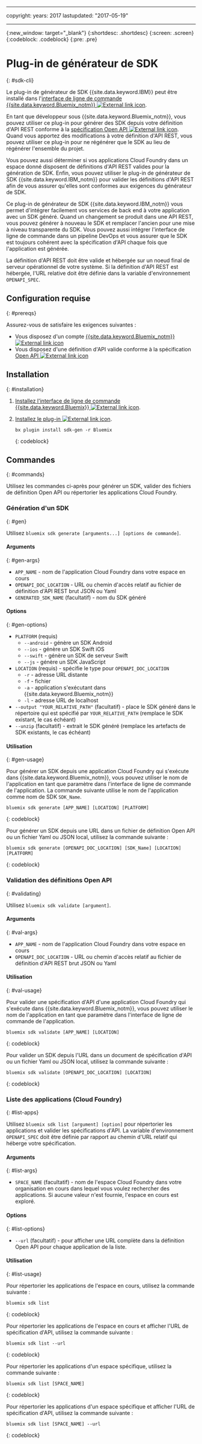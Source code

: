 ﻿---

copyright:
  years: 2017
lastupdated: "2017-05-19"

---
{:new_window: target="_blank"}
{:shortdesc: .shortdesc}
{:screen: .screen}
{:codeblock: .codeblock}
{:pre: .pre}

# Plug-in de générateur de SDK
{: #sdk-cli}

Le plug-in de générateur de SDK {{site.data.keyword.IBM}} peut être installé dans l'[interface de ligne de commande {{site.data.keyword.Bluemix_notm}} ![External link icon](../icons/launch-glyph.svg "External link icon")](/docs/cli/reference/bluemix_cli/index.html).

En tant que développeur sous {{site.data.keyword.Bluemix_notm}}, vous pouvez utiliser ce plug-in pour générer des SDK depuis votre définition d'API REST conforme à la [spécification Open API ![External link icon](../icons/launch-glyph.svg "External link icon")](https://www.openapis.org/). Quand vous apportez des modifications à votre définition d'API REST, vous pouvez utiliser ce plug-in pour ne régénérer que le SDK au lieu de régénérer l'ensemble du projet.

Vous pouvez aussi déterminer si vos applications Cloud Foundry dans un espace donné
disposent
de définitions d'API REST valides pour la génération de SDK. Enfin, vous pouvez
utiliser le plug-in de générateur de SDK {{site.data.keyword.IBM_notm}} pour
valider les définitions d'API REST afin de vous assurer qu'elles sont conformes aux
exigences du générateur de SDK. 

Ce plug-in de générateur de SDK {{site.data.keyword.IBM_notm}}
vous permet d'intégrer facilement vos services de back end à votre application avec un SDK généré. Quand un changement se produit dans une API REST, vous pouvez générer à nouveau le SDK et remplacer l'ancien pour une mise à niveau transparente du SDK. Vous pouvez aussi intégrer l'interface de ligne de commande dans un pipeline DevOps et vous assurer que le SDK est toujours cohérent avec la spécification d'API chaque fois que l'application est générée.

La définition d'API REST doit être valide et hébergée sur un noeud final de serveur opérationnel de votre système. Si la définition d'API REST est hébergée, l'URL relative doit être définie dans la variable d'environnement `OPENAPI_SPEC`.


## Configuration requise
{: #prereqs}

Assurez-vous de satisfaire les exigences suivantes : 

* Vous disposez d'un compte [{{site.data.keyword.Bluemix_notm}} ![External link icon](../icons/launch-glyph.svg "External link icon")](http://bluemix.net)
* Vous disposez d'une définition d'API valide conforme à la spécification [Open API ![External link icon](../icons/launch-glyph.svg "External link icon")](https://www.openapis.org/)


## Installation
{: #installation}

1. [Installez l'interface de ligne de commande {{site.data.keyword.Bluemix}} ![External link icon](../icons/launch-glyph.svg "External link icon")](http://clis.ng.bluemix.net/ui/home.html).

2. [Installez le plug-in ![External link icon](../icons/launch-glyph.svg "External link icon")](/docs/cli/reference/bluemix_cli/index.html#install_plug-in).

	```
	bx plugin install sdk-gen -r Bluemix
	```
	{: codeblock}


## Commandes
{: #commands}

Utilisez les commandes ci-après pour générer un SDK, valider des fichiers de définition Open API ou répertorier les applications Cloud Foundry.


### Génération d'un SDK
{: #gen}

Utilisez `bluemix sdk generate [arguments...] [options de commande]`.


#### Arguments
{: #gen-args}

* `APP_NAME` - nom de l'application Cloud Foundry dans votre espace en cours
* `OPENAPI_DOC_LOCATION` - URL ou chemin  d'accès relatif au fichier de définition d'API REST brut JSON ou Yaml
* `GENERATED_SDK_NAME` (facultatif) - nom du SDK généré


#### Options
{: #gen-options}

* `PLATFORM` (requis)
   * `--android` - génère un SDK Android
   * `--ios` - génère un SDK Swift iOS 
   * `--swift` - génère un SDK de serveur Swift 
   * `--js` - génère un SDK JavaScript 
* `LOCATION` (requis) - spécifie le type pour
`OPENAPI_DOC_LOCATION`
   * `-r` - adresse URL distante 
   * `-f` - fichier
   * `-a` - application s'exécutant dans {{site.data.keyword.Bluemix_notm}}
   * `-l` - adresse URL de localhost 
* `--output "YOUR_RELATIVE_PATH"` (facultatif) - place le SDK généré dans le répertoire qui est spécifié par `YOUR_RELATIVE_PATH` (remplace le SDK existant, le cas échéant)
* `--unzip` (facultatif) - extrait le SDK généré (remplace les artefacts de SDK existants, le cas échéant)


#### Utilisation
{: #gen-usage}

Pour générer un SDK depuis une application Cloud Foundry qui s'exécute dans
{{site.data.keyword.Bluemix_notm}}, vous pouvez utiliser le nom de l'application en tant que paramètre dans l'interface de ligne de commande de l'application. La
commande suivante utilise le nom de l'application comme nom de SDK `SDK_Name`.

```
bluemix sdk generate [APP_NAME] [LOCATION] [PLATFORM]
```
{: codeblock}

Pour générer un SDK depuis une URL dans un fichier de définition Open API
ou un fichier Yaml ou JSON local, utilisez la commande suivante :

```
bluemix sdk generate [OPENAPI_DOC_LOCATION] [SDK_Name] [LOCATION] [PLATFORM]
```
{: codeblock}


### Validation des définitions Open API
{: #validating}

Utilisez `bluemix sdk validate [argument]`.


#### Arguments
{: #val-args}

* `APP_NAME` - nom de l'application Cloud Foundry dans votre
espace en cours 
* `OPENAPI_DOC_LOCATION` - URL ou chemin
d'accès relatif au
fichier de définition d'API REST brut JSON ou Yaml


#### Utilisation
{: #val-usage}

Pour valider une spécification d'API d'une application Cloud Foundry qui s'exécute dans {{site.data.keyword.Bluemix_notm}}, vous pouvez utiliser le nom de l'application en tant que paramètre dans l'interface de ligne de commande de l'application.

```
bluemix sdk validate [APP_NAME] [LOCATION]
```
{: codeblock}

Pour valider un SDK depuis l'URL dans un document de spécification d'API
ou un fichier Yaml ou JSON local, utilisez la commande suivante :

```
bluemix sdk validate [OPENAPI_DOC_LOCATION] [LOCATION]
```
{: codeblock}



### Liste des applications (Cloud Foundry)
{: #list-apps}

Utilisez `bluemix sdk list [argument] [option]` pour répertorier
les applications et valider les spécifications d'API. La variable d'environnement `OPENAPI_SPEC` doit être définie par rapport au chemin d'URL relatif qui héberge votre spécification.


#### Arguments
{: #list-args}

* `SPACE_NAME` (facultatif) - nom de l'espace Cloud
Foundry dans votre organisation en cours dans lequel vous voulez rechercher des
applications. Si aucune valeur n'est fournie, l'espace en cours est exploré.


#### Options
{: #list-options}

* `--url` (facultatif) - pour afficher une URL complète dans la définition Open API pour chaque application de la liste.


#### Utilisation
{: #list-usage}

Pour répertorier les applications de l'espace en cours, utilisez la commande
suivante :

```
bluemix sdk list
```
{: codeblock}

Pour répertorier les applications de l'espace en cours et afficher l'URL de
spécification d'API, utilisez la commande suivante :

```
bluemix sdk list --url
```
{: codeblock}

Pour répertorier les applications d'un espace spécifique, utilisez la commande
suivante :

```
bluemix sdk list [SPACE_NAME]
```
{: codeblock}

Pour répertorier les applications d'un espace spécifique et afficher l'URL de
spécification d'API, utilisez la commande suivante :

```
bluemix sdk list [SPACE_NAME] --url
```
{: codeblock}
